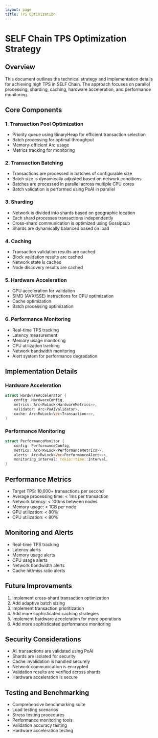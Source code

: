 ```yaml
---
layout: page
title: TPS Optimization
---
```


# SELF Chain TPS Optimization Strategy

## Overview
This document outlines the technical strategy and implementation details for achieving high TPS in SELF Chain. The approach focuses on parallel processing, sharding, caching, hardware acceleration, and performance monitoring.

## Core Components

### 1. Transaction Pool Optimization
- Priority queue using BinaryHeap for efficient transaction selection
- Batch processing for optimal throughput
- Memory-efficient Arc usage
- Metrics tracking for monitoring

### 2. Transaction Batching
- Transactions are processed in batches of configurable size
- Batch size is dynamically adjusted based on network conditions
- Batches are processed in parallel across multiple CPU cores
- Batch validation is performed using PoAI in parallel

### 3. Sharding
- Network is divided into shards based on geographic location
- Each shard processes transactions independently
- Cross-shard communication is optimized using Gossipsub
- Shards are dynamically balanced based on load

### 4. Caching
- Transaction validation results are cached
- Block validation results are cached
- Network state is cached
- Node discovery results are cached

### 5. Hardware Acceleration
- GPU acceleration for validation
- SIMD (AVX/SSE) instructions for CPU optimization
- Cache optimization
- Batch processing optimization

### 6. Performance Monitoring
- Real-time TPS tracking
- Latency measurement
- Memory usage monitoring
- CPU utilization tracking
- Network bandwidth monitoring
- Alert system for performance degradation

## Implementation Details

### Hardware Acceleration
```rust
struct HardwareAccelerator {
    config: HardwareConfig,
    metrics: Arc<RwLock<HardwareMetrics>>,
    validator: Arc<PoAIValidator>,
    cache: Arc<RwLock<Vec<Transaction>>>,
}
```

### Performance Monitoring
```rust
struct PerformanceMonitor {
    config: PerformanceConfig,
    metrics: Arc<RwLock<PerformanceMetrics>>,
    alerts: Arc<RwLock<Vec<PerformanceAlert>>>,
    monitoring_interval: tokio::time::Interval,
}
```

## Performance Metrics
- Target TPS: 10,000+ transactions per second
- Average processing time: < 1ms per transaction
- Network latency: < 100ms between nodes
- Memory usage: < 1GB per node
- GPU utilization: < 80%
- CPU utilization: < 80%

## Monitoring and Alerts
- Real-time TPS tracking
- Latency alerts
- Memory usage alerts
- CPU usage alerts
- Network bandwidth alerts
- Cache hit/miss ratio alerts

## Future Improvements
1. Implement cross-shard transaction optimization
2. Add adaptive batch sizing
3. Implement transaction prioritization
4. Add more sophisticated caching strategies
5. Implement hardware acceleration for more operations
6. Add more sophisticated performance monitoring

## Security Considerations
- All transactions are validated using PoAI
- Shards are isolated for security
- Cache invalidation is handled securely
- Network communication is encrypted
- Validation results are verified across shards
- Hardware acceleration is secure

## Testing and Benchmarking
- Comprehensive benchmarking suite
- Load testing scenarios
- Stress testing procedures
- Performance monitoring tools
- Validation accuracy testing
- Hardware acceleration testing

